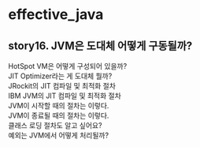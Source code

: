 # effective_java  

## story16. JVM은 도대체 어떻게 구동될까? 
HotSpot VM은 어떻게 구성되어 있을까?  
JIT Optimizer라는 게 도대체 뭘까?  
JRockit의 JIT 컴파일 및 최적화 절차  
IBM JVM의 JIT 컴파일 및 최적화 절차  
JVM이 시작할 때의 절차는 이렇다.  
JVM이 종료될 때의 절차는 이렇다.  
클래스 로딩 절차도 알고 싶어요?  
예외는 JVM에서 어떻게 처리될까?  
